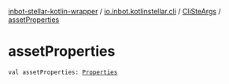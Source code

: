 [inbot-stellar-kotlin-wrapper](../../index.md) / [io.inbot.kotlinstellar.cli](../index.md) / [CliSteArgs](index.md) / [assetProperties](./asset-properties.md)

# assetProperties

`val assetProperties: `[`Properties`](https://docs.oracle.com/javase/8/docs/api/java/util/Properties.html)